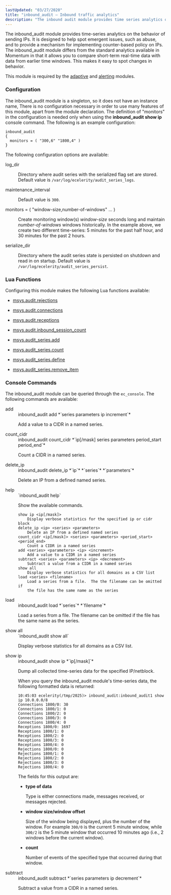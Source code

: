 ```yaml
---
lastUpdated: "03/27/2020"
title: "inbound_audit – Inbound traffic analytics"
description: "The inbound audit module provides time series analytics on the behavior of sending I Ps It is designed to help spot emergent issues such as abuse and to provide a mechanism for implementing counter based policy on I Ps The inbound audit module differs from the standard analytics available in..."
---
```


<a name="idp21866176"></a> 

The inbound_audit module provides time-series analytics on the behavior of sending IPs. It is designed to help spot emergent issues, such as abuse, and to provide a mechanism for implementing counter-based policy on IPs. The inbound_audit module differs from the standard analytics available in Momentum in that it allows you to compare short-term real-time data with data from earlier time windows. This makes it easy to spot changes in behavior.

This module is required by the [adaptive](/momentum/4/modules/4-adaptive) and [alerting](/momentum/4/modules/alerting) modules.

### <a name="idp21871760"></a> Configuration

The inbound_audit module is a singleton, so it does not have an instance name, There is no configuration necessary in order to use many features of this module, apart from the module declaration. The definition of "monitors" in the configuration is needed only when using the **inbound_audit show ip**         console command. The following is an example configuration:

<a name="example.inbound_audit.3"></a> 


```
inbound_audit
{
  monitors = ( "300,6" "1800,4" )
}
```

The following configuration options are available:

<dl class="variablelist">

<dt>log_dir</dt>

<dd>

Directory where audit series with the serialized flag set are stored. Default value is `/var/log/ecelerity/audit_series_logs`.

</dd>

<dt>maintenance_interval</dt>

<dd>

Default value is `300`.

</dd>

<dt>monitors = ( "window-size,number-of-windows" ... )</dt>

<dd>

Create monitoring window(s) *window-size* seconds long and maintain *number-of-windows* windows historically. In the example above, we create two different time-series: 5 minutes for the past half hour, and 30 minutes for the past 2 hours.

</dd>

<dt>serialize_dir</dt>

<dd>

Directory where the audit series state is persisted on shutdown and read in on startup. Default value is `/var/log/ecelerity/audit_series_persist`.

</dd>

</dl>

### <a name="idp21887536"></a> Lua Functions

Configuring this module makes the following Lua functions available:

*   [msys.audit.rejections](/momentum/4/lua/ref-msys-audit-rejections)

*   [msys.audit.connections](/momentum/4/lua/ref-msys-audit-connections)

*   [msys.audit.receptions](/momentum/4/lua/ref-msys-audit-receptions)

*   [msys.audit.inbound_session_count](/momentum/4/lua/ref-msys-audit-inbound-session-count)

*   [msys.audit_series.add](/momentum/4/lua/ref-msys-audit-series-add)

*   [msys.audit_series.count](/momentum/4/lua/ref-msys-audit-series-count)

*   [msys.audit_series.define](/momentum/4/lua/ref-msys-audit-series-define)

*   [msys.audit_series.remove_item](/momentum/4/lua/ref-msys-audit-series-remove-item)

### <a name="modules.inbound_audit.console"></a> Console Commands

The inbound_audit module can be queried through the `ec_console`. The following commands are available:

<dl class="variablelist">

<dt>add</dt>

<dd>inbound_audit add *`series parameters ip increment`*

Add a value to a CIDR in a named series.

</dd>

<dt>count_cidr</dt>

<dd>inbound_audit count_cidr *`ip[/mask] series parameters period_start period_end`*

Count a CIDR in a named series.

</dd>

<dt>delete_ip</dt>

<dd>inbound_audit delete_ip *`ip`* *`series`* *`parameters`*

Delete an IP from a defined named series.

</dd>

<dt>help</dt>

<dd>`inbound_audit help`

Show the available commands.

```
show ip <ip[/mask]>
    Display verbose statistics for the specified ip or cidr block
delete_ip <ip> <series> <parameters>
    Delete an IP from a defined named series
count_cidr <ip[/mask]> <series> <parameters> <period_start> <period_end>
    Count a CIDR in a named series
add <series> <parameters> <ip> <increment>
    Add a value to a CIDR in a named series
subtract <series> <parameters> <ip> <decrement>
    Subtract a value from a CIDR in a named series
show all
    Display verbose statistics for all domains as a CSV list
load <series> <filename>
    Load a series from a file.  The the filename can be omitted if
    the file has the same name as the series
```
</dd>

<dt>load</dt>

<dd>inbound_audit load *`series`* *`filename`*

Load a series from a file. The filename can be omitted if the file has the same name as the series.

</dd>

<dt>show all</dt>

<dd>`inbound_audit show all`

Display verbose statistics for all domains as a CSV list.

</dd>

<dt>show ip</dt>

<dd>inbound_audit show ip *`ip[/mask]`*

Dump all collected time-series data for the specified IP/netblock.

When you query the inbound_audit module's time-series data, the following formatted data is returned:

```
10:45:03 ecelerity(/tmp/2025)> inbound_audit:inbound_audit1 show ip 10.0.0.0/8
Connections 1800/0: 30
Connections 1800/1: 0
Connections 1800/2: 0
Connections 1800/3: 0
Connections 1800/4: 0
Receptions 1800/0: 1697
Receptions 1800/1: 0
Receptions 1800/2: 0
Receptions 1800/3: 0
Receptions 1800/4: 0
Rejections 1800/0: 0
Rejections 1800/1: 0
Rejections 1800/2: 0
Rejections 1800/3: 0
Rejections 1800/4: 0
```

The fields for this output are:

*   **type of data** 

    Type is either connections made, messages received, or messages rejected.

*   **window size/window offset** 

    Size of the window being displayed, plus the number of the window. For example `300/0` is the current 5 minute window, while `300/2` is the 5 minute window that occurred 10 minutes ago (i.e., 2 windows before the current window).

*   **count**

    Number of events of the specified type that occurred during that window.

</dd>

<dt>subtract</dt>

<dd>inbound_audit subtract *`series parameters ip decrement`*

Subtract a value from a CIDR in a named series.

</dd>

</dl>